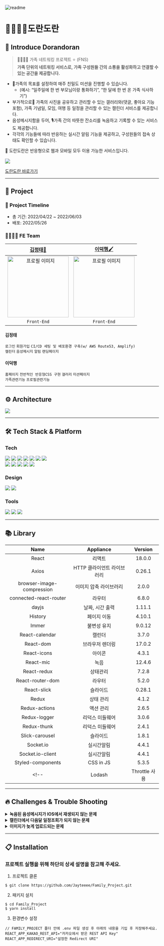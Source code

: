 ![readme](https://family-8.s3.ap-northeast-2.amazonaws.com/photo/1653736311587blob)
<br>

👨‍👩‍👧‍👦도란도란
=============
## 🙌 Introduce Dorandoran
>👨‍👩‍👧‍👧  가족 네트워킹 프로젝트 ⭐️ (FNS)
<br>**가족 단위의 네트워킹 서비스로, 가족 구성원들 간의 소통을 활성화하고 연결할 수 있는 공간을 제공합니다.**

- 🚩가족의 목표를 설정하여 매주 친밀도 미션을 진행할 수 있습니다.
    - (예시: “일주일에 한 번 부모님이랑 통화하기”, “한 달에 한 번 온 가족 식사하기”)
- 부가적으로💞 가족의 사진을 공유하고 관리할 수 있는 갤러리와(댓글, 좋아요 기능 포함), 가족 기념일, 모임, 여행 등 일정을 관리할 수 있는 캘린더 서비스를 제공합니다.
- 음성메시지함을 두어, 🎙가족 간의 따뜻한 잔소리를 녹음하고 기록할 수 있는 서비스도 제공합니다.
- 각각의 기능들에 따라 반응하는 실시간 알림 기능을 제공하고, 구성원들의 접속 상태도 확인할 수 있습니다.

🔔 도란도란은 반응형으로 웹과 모바일 모두 이용 가능한 서비스입니다.<br>
<br><img src="https://www.dorandorans.com/static/media/Web_01.29cbf948c7a423b343f6.png">

[도란도란 바로가기](https://dorandorans.com/)

* * *

## 📣 Project
### 📆 Project Timeline
- 총 기간: 2022/04/22 ~ 2022/06/03
- 배포: 2022/05/26

### 👨‍💻👩‍💻 FE Team
|                                                         [김정태🔰](https://github.com/Jayteeee)                                            |                                                         [이덕행🖌](https://github.com/Deokhaeng)                                                          |                                                                                             
| :----------------------------------------------------------------------------------------------------------------------------------------------------: | :----------------------------------------------------------------------------------------------------------------------------------------------------: |
| <img src="https://family-8.s3.ap-northeast-2.amazonaws.com/photo/1653737369229blob" alt="프로필 이미지" width="200px"/> |  <img src="https://family-8.s3.ap-northeast-2.amazonaws.com/photo/1653737642793blob" alt="프로필 이미지" width="200px"/> | <img 
|                                                                      `Front-End`                                               |                                                                      `Front-End`                                                                       |              
#### 김정태

`로그인` `회원가입` `CI/CD 세팅 및 배포환경 구축(w/ AWS Route53, Amplify)`
</br>
`캘린더` `음성메시지` `알림` `랜딩페이지`

#### 이덕행

`홈페이지` `전반적인 반응형CSS 구현` `갤러리` `미션페이지`
<br/>
`가족관련기능` `프로필관련기능`

* * *
## ⚙ **Architecture**
<img src="https://family-8.s3.ap-northeast-2.amazonaws.com/photo/1653743416323blob" />

* * *

## 🛠 Tech Stack & Platform
### **Tech**
<p>
<img src="https://img.shields.io/badge/javascript-F7DF1E?style=for-the-badge&logo=javascript&logoColor=black">
<img src="https://img.shields.io/badge/html5-E34F26?style=for-the-badge&logo=html5&logoColor=white">
<img src="https://img.shields.io/badge/css-1572B6?style=for-the-badge&logo=css3&logoColor=white">
<img src="https://img.shields.io/badge/react-61DAFB?style=for-the-badge&logo=react&logoColor=black">
<img src="https://img.shields.io/badge/redux-764ABC?style=for-the-badge&logo=react&logoColor=black">
<img src="https://img.shields.io/badge/axios-007CE2?style=for-the-badge&logo=axios&logoColor=white">
<img src="https://img.shields.io/badge/reactrouterdom-CA4245?style=for-the-badge&logo=reactrouterdom&logoColor=white">
</br>
<img src="https://img.shields.io/badge/styledcomponents-DB7093?style=for-the-badge&logo=styledcomponents&logoColor=white">
<img src="https://img.shields.io/badge/amazonaws-232F3E?style=for-the-badge&logo=amazonaws&logoColor=white">
<img src="https://img.shields.io/badge/amazonamplify-orange?style=for-the-badge&logo=amazonsamplify&logoColor=white"> 
<img src="https://img.shields.io/badge/route53-F7A81B?style=for-the-badge&logo=route53&logoColor=white">
<img src="https://img.shields.io/badge/socketio-blue?style=for-the-badge&logo=socketio&logoColor=white">
<br>
</p>

### **Design**
<p>
<img src="https://img.shields.io/badge/Figma-F24E1E?style=for-the-badge&logo=Figma&logoColor=white"/>
<img src="https://img.shields.io/badge/Adobe Illustrator-yellow?style=for-the-badge&logo=Adobe Illustrator&logoColor=white"/>
</p>

### **Tools**
<p>
<img src="https://img.shields.io/badge/VSCode-007ACC?style=for-the-badge&logo=Visual Studio Code&logoColor=white"/>
<img src="https://img.shields.io/badge/Git-F05032?style=for-the-badge&logo=Git&logoColor=white"/>
<img src="https://img.shields.io/badge/Github-181717?style=for-the-badge&logo=github&logoColor=white">
<br>
</p>



* * *

## 📚 Library
|Name|Appliance|Version|
|:---:|:---:|:---:|
|React|리액트|18.0.0|
|Axios|HTTP 클라이언트 라이브러리|0.26.1|
|browser-image-compression|이미지 압축 라이브러리|2.0.0|
|connected-react-router|라우터|6.8.0|
|dayjs|날짜, 시간 출력|1.11.1|
|History|페이지 이동|4.10.1|
|Immer|불변성 유지|9.0.12|
|React-calendar|캘린더|3.7.0|
|React-dom|브라우저 렌더링|17.0.2|
|React-icons|아이콘|4.3.1|
|React-mic|녹음|12.4.6|
|React-redux|상태관리|7.2.8|
|React-router-dom|라우터|5.2.0|
|React-slick|슬라이드|0.28.1|
|Redux|상태 관리|4.1.2|
|Redux-actions|액션 관리|2.6.5|
|Redux-logger|리덕스 미들웨어|3.0.6|
|Redux-thunk|리덕스 미들웨어|2.4.1|
|Slick-carousel|슬라이드|1.8.1|
|Socket.io|실시간알림|4.4.1|
|Socket.io-client|실시간알림|4.4.1|
|Styled-components|CSS in JS|5.3.5|
<!-- |Lodash|Throttle 사용|4.17.21| -->

* * *

## 🔥 Challenges & Trouble Shooting
<details>
<summary><strong>녹음된 음성메시지가 IOS에서 재생되지 않는 문제</strong></summary>
  <br/>
  <ul>
<li><strong>문제상황</strong>
<p>- 녹음된 음성을 인코딩할때 MediaRecorder에서 지원하는 코덱중 대부분 플랫폼에서 사용가능한 vp8 코덱과 해당 코덱으로 만들 수 있는 webm컨테이너를 사용하여 음성을 인코딩하였더니, IOS에서는 재생되지 않는 문제가 발생하였습니다.
<li><strong>원인</strong>
<p>- IOS15부터는 webm audio를 지원하지만 이전 버전은 지원하지 않는다는 사실을 알게되었습니다.
<li><strong>해결방안</strong>
    <br />
    <br />
    <img src="https://family-8.s3.ap-northeast-2.amazonaws.com/photo/1653831407598blob" />
    <br />
    <img src="https://family-8.s3.ap-northeast-2.amazonaws.com/photo/1653831401208blob" />
<p>- IOS에서 지원하는 포맷이 mp3, wav, ogg 라는 것을 알고 서버에서 s3로 저장할 때 mp3로 컨버팅하여 저장하기로 하였습니다.
<p>- ffmpeg를 이용하여 저장하고자 하였고 클라이언트에서 기존에 보내줬던 blob형태로 파일을 전송할 시 변환되지 않는 이슈가 생겨 file 형태로 전달하였습니다.
<li><strong>결과</strong>
<p>- mp3형태로 저장되어 아이폰에서는 녹음된 음성을 바로 들을 수 없지만 업로드 후 재생시킬 수 있었습니다.
  </ul>
</details>
  
<details>
<summary><strong>캘린더에서 다음달 일정조회가 되지 않는 문제</strong></summary>
  <br/>
  <ul>
<li><strong>문제상황</strong>
<p>- 이번달 일정등록 후 문제없이 조회가 되는 것을 확인하고 다음달 일정을 등록하였으나 서버에는 업로드된 것을 확인하였고 뷰에서는 보여주지 못하는 문제가 발생하였습니다.
<li><strong>원인</strong>
<p>- 개발자도구를 통해 span 태그 내에 데이터가 동적으로 변화하는 것을 감지하고 변화에 따라 페이지가 렌더링될 수 있도록 코드를 작성하였다고 생각하였으나
    코드는 변화를 감지하지 못한채 처음 렌더링된 일정만을 보여주고 있었습니다.
<li><strong>해결방안</strong>
<p>- 해당월을 나타내주는 코드를 감지해서 새롭게 렌더링시켜주는 것이 필요하겠다 생각했습니다.
<p>- DOM의 변화를 감지해야했고 가장 적절해보이는 MutationObserver를 통해 span태그 내의 데이터 변화를 감지한 뒤 해당하는 월의 데이터를 조회할 수 있도록 하였습니다.
<li><strong>결과</strong>
        <p> -이전코드
            <br />
    <img src="https://family-8.s3.ap-northeast-2.amazonaws.com/photo/1653832263586blob" />
    <br />
    <p> -이후코드
        <br />
    <img src="https://family-8.s3.ap-northeast-2.amazonaws.com/photo/1653832268359blob" />
    <img src="https://family-8.s3.ap-northeast-2.amazonaws.com/photo/1653832272332blob" />
    <br />
    <p> -결과페이지
    <img src="https://family-8.s3.ap-northeast-2.amazonaws.com/photo/1653832342281blob" />
    <img src="https://family-8.s3.ap-northeast-2.amazonaws.com/photo/1653832347064blob" />
    
<p>- 처음 렌더링되는 월에 대한 조회뿐만 아니라 화살표 클릭시 다음달 혹은 이전달의 일정데이터를 조회할 수 있게 되었습니다.
  </ul>
</details>

<details>
<summary><strong>이미지가 늦게 업로드되는 문제</strong></summary>
  <br/>
  <ul>
<li><strong>문제상황</strong>
<p>- 유저테스트 결과, 이미지 업로드가 너무 오래 걸려서 제대로 작동하지 않는 것 같다는 의견이 있었습니다.    
<li><strong>원인</strong>
<p>- 이미지 용량이 큰 경우, 업로드가 오래 걸리는 현상임을 확인했습니다.
<li><strong>해결방안</strong>
    <br/>
    <br/>
<img src="https://family-8.s3.ap-northeast-2.amazonaws.com/photo/1653742820337blob" />
    <br/>
    <img src="https://family-8.s3.ap-northeast-2.amazonaws.com/photo/1653743034190blob" />
    <img src="https://family-8.s3.ap-northeast-2.amazonaws.com/photo/1653742986577blob" />
    <br/>
    <p>- 이미지를 formdata로 변환하기 이전에 압축해서 서버로 전달하기로 결정했습니다.
<p>- 적합한 라이브러리를 찾던 중 browser-image-compression이라는 라이브러리를 사용하여 이미지를 압축할 수 있었습니다.
<p>- 유저가 이미지가 업로드되는 상황을 인지할 수 있도록 돕기 위해 사진추가버튼에 스피너를 적용하였습니다.    
<li><strong>결과</strong>
<p>- 이미지 업로드 속도가 개선되었고 유저가 이미지 업로드 되는 상황을 인지할 수 있게 되었습니다.
  </ul>
</details>
    
* * *

## 📋 Installation
### 프로젝트 실행을 위해 하단의 상세 설명을 참고해 주세요.

1. 프로젝트 클론

```console
$ git clone https://github.com/Jayteeee/Family_Project.git
```

2. 패키지 설치

```console
$ cd Family_Project
$ yarn install
```

3. 환경변수 설정

```text
// FAMILY_PROJECT 폴더 안에 .env 파일 생성 후 아래의 내용을 기입 후 저장해주세요.
REACT_APP_KAKAO_REST_API="카카오에서 받은 REST API Key"
REACT_APP_REDIRECT_URI="설정한 Redirect URI"
